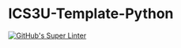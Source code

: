 # ICS3U-Template-Python

[![GitHub's Super Linter](https://github.com/Huzaifa-Khalid-2/ICS3U-Unit4-01-Python/workflows/GitHub's%20Super%20Linter/badge.svg)](https://github.com/Huzaifa-Khalid-2/ICS3U-Unit4-01-Python/actions)
